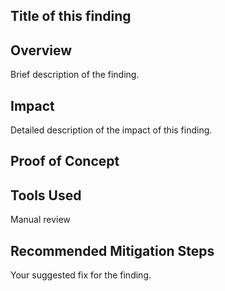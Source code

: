 ## Title of this finding

## Overview

Brief description of the finding.

## Impact

Detailed description of the impact of this finding.

## Proof of Concept

## Tools Used

Manual review

## Recommended Mitigation Steps

Your suggested fix for the finding.
